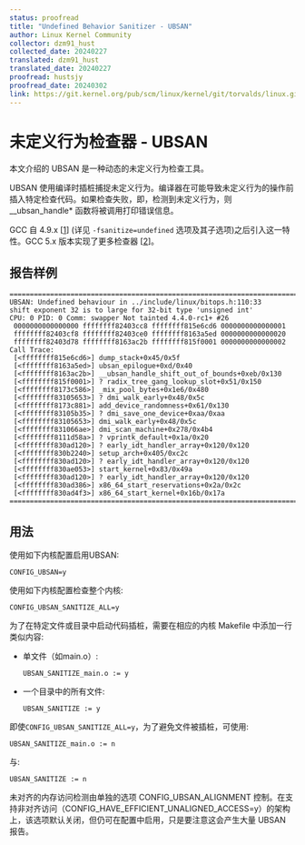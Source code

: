 ```yaml
---
status: proofread
title: "Undefined Behavior Sanitizer - UBSAN"
author: Linux Kernel Community
collector: dzm91_hust
collected_date: 20240227
translated: dzm91_hust
translated_date: 20240227
proofread: hustsjy
proofread_date: 20240302
link: https://git.kernel.org/pub/scm/linux/kernel/git/torvalds/linux.git/tree/Documentation/dev-tools/ubsan.rst
---
```


# 未定义行为检查器 - UBSAN

本文介绍的 UBSAN 是一种动态的未定义行为检查工具。

UBSAN 使用编译时插桩捕捉未定义行为。编译器在可能导致未定义行为的操作前插入特定检查代码。如果检查失败，即，检测到未定义行为，则 \_\_ubsan_handle\* 函数将被调用打印错误信息。

GCC 自 4.9.x \[[1](https://gcc.gnu.org/onlinedocs/gcc-4.9.0/gcc/Debugging-Options.html)\] (详见 ``-fsanitize=undefined`` 选项及其子选项)之后引入这一特性。GCC 5.x 版本实现了更多检查器 \[[2](https://gcc.gnu.org/onlinedocs/gcc/Debugging-Options.html)\]。

## 报告样例

    ================================================================================
    UBSAN: Undefined behaviour in ../include/linux/bitops.h:110:33
    shift exponent 32 is to large for 32-bit type 'unsigned int'
    CPU: 0 PID: 0 Comm: swapper Not tainted 4.4.0-rc1+ #26
     0000000000000000 ffffffff82403cc8 ffffffff815e6cd6 0000000000000001
     ffffffff82403cf8 ffffffff82403ce0 ffffffff8163a5ed 0000000000000020
     ffffffff82403d78 ffffffff8163ac2b ffffffff815f0001 0000000000000002
    Call Trace:
     [<ffffffff815e6cd6>] dump_stack+0x45/0x5f
     [<ffffffff8163a5ed>] ubsan_epilogue+0xd/0x40
     [<ffffffff8163ac2b>] __ubsan_handle_shift_out_of_bounds+0xeb/0x130
     [<ffffffff815f0001>] ? radix_tree_gang_lookup_slot+0x51/0x150
     [<ffffffff8173c586>] _mix_pool_bytes+0x1e6/0x480
     [<ffffffff83105653>] ? dmi_walk_early+0x48/0x5c
     [<ffffffff8173c881>] add_device_randomness+0x61/0x130
     [<ffffffff83105b35>] ? dmi_save_one_device+0xaa/0xaa
     [<ffffffff83105653>] dmi_walk_early+0x48/0x5c
     [<ffffffff831066ae>] dmi_scan_machine+0x278/0x4b4
     [<ffffffff8111d58a>] ? vprintk_default+0x1a/0x20
     [<ffffffff830ad120>] ? early_idt_handler_array+0x120/0x120
     [<ffffffff830b2240>] setup_arch+0x405/0xc2c
     [<ffffffff830ad120>] ? early_idt_handler_array+0x120/0x120
     [<ffffffff830ae053>] start_kernel+0x83/0x49a
     [<ffffffff830ad120>] ? early_idt_handler_array+0x120/0x120
     [<ffffffff830ad386>] x86_64_start_reservations+0x2a/0x2c
     [<ffffffff830ad4f3>] x86_64_start_kernel+0x16b/0x17a
    ================================================================================

## 用法

使用如下内核配置启用UBSAN:

    CONFIG_UBSAN=y

使用如下内核配置检查整个内核:

    CONFIG_UBSAN_SANITIZE_ALL=y

为了在特定文件或目录中启动代码插桩，需要在相应的内核 Makefile 中添加一行类似内容:

-   单文件（如main.o）:

        UBSAN_SANITIZE_main.o := y

-   一个目录中的所有文件:

        UBSAN_SANITIZE := y

即使``CONFIG_UBSAN_SANITIZE_ALL=y``，为了避免文件被插桩，可使用:

    UBSAN_SANITIZE_main.o := n

与:

    UBSAN_SANITIZE := n

未对齐的内存访问检测由单独的选项 CONFIG_UBSAN_ALIGNMENT 控制。在支持非对齐访问（CONFIG_HAVE_EFFICIENT_UNALIGNED_ACCESS=y）的架构上，该选项默认关闭，但仍可在配置中启用，只是要注意这会产生大量 UBSAN 报告。